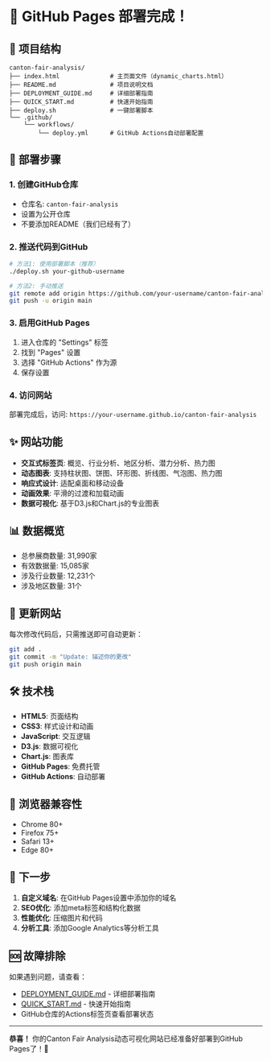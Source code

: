# 🎉 GitHub Pages 部署完成！

## 📁 项目结构

```
canton-fair-analysis/
├── index.html              # 主页面文件（dynamic_charts.html）
├── README.md               # 项目说明文档
├── DEPLOYMENT_GUIDE.md     # 详细部署指南
├── QUICK_START.md          # 快速开始指南
├── deploy.sh               # 一键部署脚本
└── .github/
    └── workflows/
        └── deploy.yml      # GitHub Actions自动部署配置
```

## 🚀 部署步骤

### 1. 创建GitHub仓库
- 仓库名: `canton-fair-analysis`
- 设置为公开仓库
- 不要添加README（我们已经有了）

### 2. 推送代码到GitHub

```bash
# 方法1: 使用部署脚本（推荐）
./deploy.sh your-github-username

# 方法2: 手动推送
git remote add origin https://github.com/your-username/canton-fair-analysis.git
git push -u origin main
```

### 3. 启用GitHub Pages
1. 进入仓库的 "Settings" 标签
2. 找到 "Pages" 设置
3. 选择 "GitHub Actions" 作为源
4. 保存设置

### 4. 访问网站
部署完成后，访问: `https://your-username.github.io/canton-fair-analysis`

## ✨ 网站功能

- **交互式标签页**: 概览、行业分析、地区分析、潜力分析、热力图
- **动态图表**: 支持柱状图、饼图、环形图、折线图、气泡图、热力图
- **响应式设计**: 适配桌面和移动设备
- **动画效果**: 平滑的过渡和加载动画
- **数据可视化**: 基于D3.js和Chart.js的专业图表

## 📊 数据概览

- 总参展商数量: 31,990家
- 有效数据量: 15,085家
- 涉及行业数量: 12,231个
- 涉及地区数量: 31个

## 🔄 更新网站

每次修改代码后，只需推送即可自动更新：

```bash
git add .
git commit -m "Update: 描述你的更改"
git push origin main
```

## 🛠️ 技术栈

- **HTML5**: 页面结构
- **CSS3**: 样式设计和动画
- **JavaScript**: 交互逻辑
- **D3.js**: 数据可视化
- **Chart.js**: 图表库
- **GitHub Pages**: 免费托管
- **GitHub Actions**: 自动部署

## 📱 浏览器兼容性

- Chrome 80+
- Firefox 75+
- Safari 13+
- Edge 80+

## 🎯 下一步

1. **自定义域名**: 在GitHub Pages设置中添加你的域名
2. **SEO优化**: 添加meta标签和结构化数据
3. **性能优化**: 压缩图片和代码
4. **分析工具**: 添加Google Analytics等分析工具

## 🆘 故障排除

如果遇到问题，请查看：
- [DEPLOYMENT_GUIDE.md](DEPLOYMENT_GUIDE.md) - 详细部署指南
- [QUICK_START.md](QUICK_START.md) - 快速开始指南
- GitHub仓库的Actions标签页查看部署状态

---

**恭喜！** 你的Canton Fair Analysis动态可视化网站已经准备好部署到GitHub Pages了！🎉
